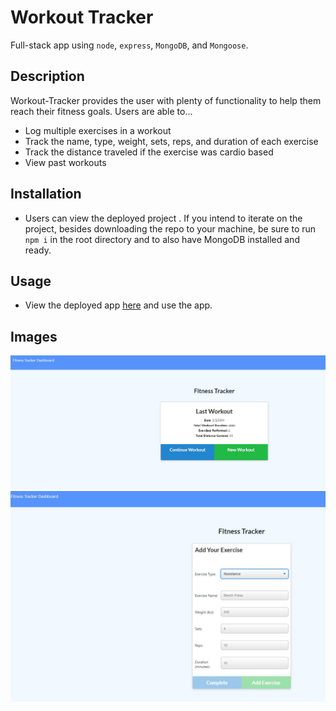 # Workout Tracker
Full-stack app using `node`, `express`, `MongoDB`, and `Mongoose`.
  
## Description
Workout-Tracker provides the user with plenty of functionality to help them reach their fitness goals. Users are able to...
* Log multiple exercises in a workout
* Track the name, type, weight, sets, reps, and duration of each exercise
* Track the distance traveled if the exercise was cardio based
* View past workouts

## Installation

* Users can view the deployed project . If you intend to iterate on the project, besides downloading the repo to your machine, be sure to run `npm i` in the root directory and to also have MongoDB installed and ready.

## Usage
* View the deployed app [here](https://wout-tracker.herokuapp.com/) and use the app.

## Images

![image of app](./utils/img/w1.jpg)
![image of app](./utils/img/w2.jpg)


